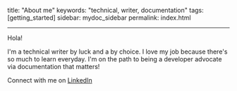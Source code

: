 title: "About me"
keywords: "technical, writer, documentation"
tags: [getting_started]
sidebar: mydoc_sidebar
permalink: index.html

---

Hola! 

I'm a technical writer by luck and a by choice. I love my job because there's so much to learn everyday. I'm on the path to being a developer advocate via documentation that matters!

Connect with me on [LinkedIn](https://www.linkedin.com/in/pema-sherpa-technical-writer/)